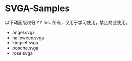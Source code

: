 # SVGA-Samples

以下动画版权归 YY Inc. 所有，仅用于学习使用，禁止商业使用。

* angel.svga
* halloween.svga
* kingset.svga
* posche.svga
* rose.svga
